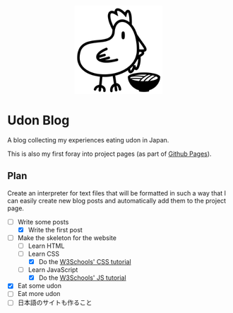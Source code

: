 <p align="center">
  <a href="http://shlappas.com/udon-blog/">
    <img src="images/icon/icon-black.png" width="200" height="200">
  </a>
</p>

# Udon Blog

A blog collecting my experiences eating udon in Japan.

This is also my first foray into project pages (as part of [Github Pages](https://pages.github.com/)).

## Plan

Create an interpreter for text files that will be formatted in such a way that I can easily create new blog posts and automatically add them to the project page.

- [ ] Write some posts
  - [x] Write the first post
- [ ] Make the skeleton for the website
  - [ ] Learn HTML
  - [ ] Learn CSS
    - [x] Do the [W3Schools' CSS tutorial](https://www.w3schools.com/css/)
  - [ ] Learn JavaScript
    - [x] Do the [W3Schools' JS tutorial](https://www.w3schools.com/css/)
- [x] Eat some udon
- [ ] Eat more udon
- [ ] 日本語のサイトも作ること
